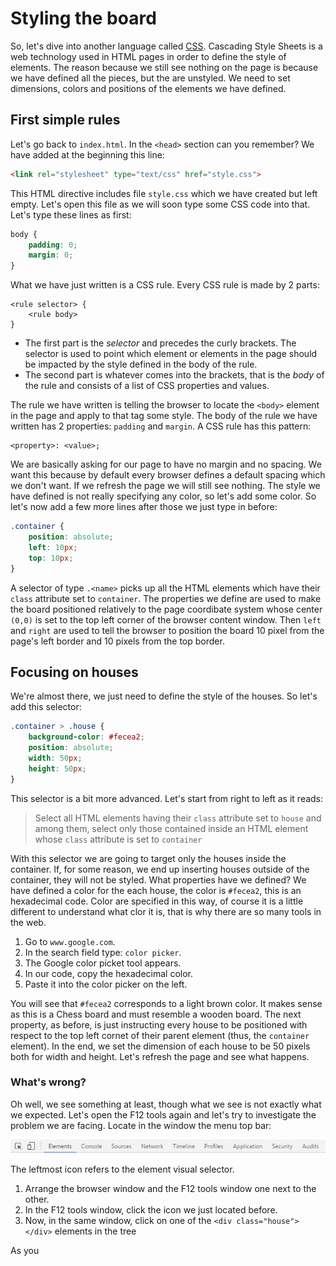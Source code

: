 # Styling the board

So, let's dive into another language called [CSS](https://en.wikipedia.org/wiki/Cascading_Style_Sheets). Cascading Style Sheets is a web technology used in HTML pages in order to define the style of elements. The reason because we still see nothing on the page is because we have defined all the pieces, but the are unstyled. We need to set dimensions, colors and positions of the elements we have defined.

## First simple rules
Let's go back to `index.html`. In the `<head>` section can you remember? We have added at the beginning this line:

```html
<link rel="stylesheet" type="text/css" href="style.css">
```

This HTML directive includes file `style.css` which we have created but left empty. Let's open this file as we will soon type some CSS code into that. Let's type these lines as first:

```css
body {
    padding: 0;
    margin: 0;
}
```

What we have just written is a CSS rule. Every CSS rule is made by 2 parts:

```
<rule selector> {
    <rule body>
}
```

- The first part is the _selector_ and precedes the curly brackets. The selector is used to point which element or elements in the page should be impacted by the style defined in the body of the rule.
- The second part is whatever comes into the brackets, that is the _body_ of the rule and consists of a list of CSS properties and values.

The rule we have written is telling the browser to locate the `<body>` element in the page and apply to that tag some style. The body of the rule we have written has 2 properties: `padding` and `margin`. A CSS rule has this pattern:

```
<property>: <value>;
```

We are basically asking for our page to have no margin and no spacing. We want this because by default every browser defines a default spacing which we don't want. If we refresh the page we will still see nothing. The style we have defined is not really specifying any color, so let's add some color. So let's now add a few more lines after those we just type in before:

```css
.container {
    position: absolute;
    left: 10px;
    top: 10px;
}
```

A selector of type `.<name>` picks up all the HTML elements which have their `class` attribute set to `container`. The properties we define are used to make the board positioned relatively to the page coordibate system whose center `(0,0)` is set to the top left corner of the browser content window. Then `left` and `right` are used to tell the browser to position the board 10 pixel from the page's left border and 10 pixels from the top border.

## Focusing on houses
We're almost there, we just need to define the style of the houses. So let's add this selector:

```css
.container > .house {
    background-color: #fecea2;
    position: absolute;
    width: 50px;
    height: 50px;
}
```

This selector is a bit more advanced. Let's start from right to left as it reads:

> Select all HTML elements having their `class` attribute set to `house` and among them, select only those contained inside an HTML element whose `class` attribute is set to `container`

With this selector we are going to target only the houses inside the container. If, for some reason, we end up inserting houses outside of the container, they will not be styled. What properties have we defined? We have defined a color for the each house, the color is `#fecea2`, this is an hexadecimal code. Color are specified in this way, of course it is a little different to understand what clor it is, that is why there are so many tools in the web.

1. Go to `www.google.com`.
2. In the search field type: `color picker`.
3. The Google color picket tool appears.
4. In our code, copy the hexadecimal color.
5. Paste it into the color picker on the left.

You will see that `#fecea2` corresponds to a light brown color. It makes sense as this is a Chess board and must resemble a wooden board. The next property, as before, is just instructing every house to be positioned with respect to the top left cornet of their parent element (thus, the `container` element). In the end, we set the dimension of each house to be 50 pixels both for width and height. Let's refresh the page and see what happens.

### What's wrong?
Oh well, we see something at least, though what we see is not exactly what we expected. Let's open the F12 tools again and let's try to investigate the problem we are facing. Locate in the window the menu top bar:

![](/assets/f12-topbar.png)

The leftmost icon refers to the element visual selector.

1. Arrange the browser window and the F12 tools window one next to the other.
2. In the F12 tools window, click the icon we just located before.
3. Now, in the same window, click on one of the `<div class="house"></div>` elements in the tree

As you